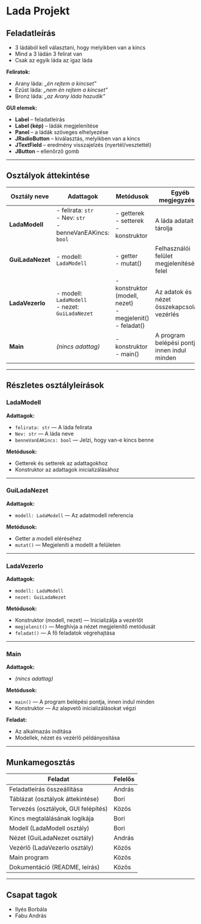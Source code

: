 # Lada Projekt

## Feladatleírás

- 3 ládából kell választani, hogy melyikben van a kincs  
- Mind a 3 ládán 3 felirat van  
- Csak az egyik láda az igaz láda  

**Feliratok:**
- Arany láda: *„én rejtem a kincset”*  
- Ezüst láda: *„nem én rejtem a kincset”*  
- Bronz láda: *„az Arany láda hazudik”*  

**GUI elemek:**
- **Label** – feladatleírás  
- **Label (kép)** – ládák megjelenítése  
- **Panel** – a ládák szöveges elhelyezése  
- **JRadioButton** – kiválasztás, melyikben van a kincs  
- **JTextField** – eredmény visszajelzés (nyertél/vesztettél)  
- **JButton** – ellenőrző gomb  

---

## Osztályok áttekintése

| Osztály neve   | Adattagok | Metódusok | Egyéb megjegyzések |
|----------------|-----------|-----------|--------------------|
| **LadaModell** | - felirata: `str`<br>- Nev: `str`<br>- benneVanEAKincs: `bool` | - getterek<br>- setterek<br>- konstruktor | A láda adatait tárolja |
| **GuiLadaNezet** | - modell: `LadaModell` | - getter<br>- mutat() | Felhasználói felület megjelenítéséért felel |
| **LadaVezerlo** | - modell: `LadaModell`<br>- nezet: `GuiLadaNezet` | - konstruktor (modell, nezet)<br>- megjelenit()<br>- feladat() | Az adatok és nézet összekapcsolása, vezérlés |
| **Main** | *(nincs adattag)* | - konstruktor<br>- main() | A program belépési pontja, innen indul minden |

---

## Részletes osztályleírások

### LadaModell

**Adattagok:**
- `felirata: str` — A láda felirata  
- `Nev: str` — A láda neve  
- `benneVanEAKincs: bool` — Jelzi, hogy van-e kincs benne  

**Metódusok:**
- Getterek és setterek az adattagokhoz  
- Konstruktor az adattagok inicializálásához  

---

### GuiLadaNezet

**Adattagok:**
- `modell: LadaModell` — Az adatmodell referencia  

**Metódusok:**
- Getter a modell eléréséhez  
- `mutat()` — Megjeleníti a modellt a felületen  

---

### LadaVezerlo

**Adattagok:**
- `modell: LadaModell`  
- `nezet: GuiLadaNezet`  

**Metódusok:**
- Konstruktor (modell, nezet) — Inicializálja a vezérlőt  
- `megjelenit()` — Meghívja a nézet megjelenítő metódusát  
- `feladat()` — A fő feladatok végrehajtása  

---

### Main

**Adattagok:**
- *(nincs adattag)*  

**Metódusok:**
- `main()` — A program belépési pontja, innen indul minden  
- Konstruktor — Az alapvető inicializálásokat végzi  

**Feladat:**
- Az alkalmazás indítása  
- Modellek, nézet és vezérlő példányosítása  

---

## Munkamegosztás

| Feladat | Felelős |
|---------|---------|
| Feladatleírás összeállítása | András |
| Táblázat (osztályok áttekintése) | Bori |
| Tervezés (osztályok, GUI felépítés) | Közös |
| Kincs megtalálásának logikája | Bori |
| Modell (LadaModell osztály) | Bori |
| Nézet (GuiLadaNezet osztály) | András |
| Vezérlő (LadaVezerlo osztály) | Közös |
| Main program | Közös |
| Dokumentáció (README, leírás) | Közös |

---

## Csapat tagok
- Ilyés Borbála  
- Fabu András
